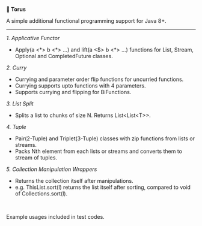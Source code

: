 **🍩 Torus**

A simple additional functional programming support for Java 8+.

----

_1. Applicative Functor_
  - Apply(a <\*> b <\*> ...) and lift(a <$> b <\*> ...) functions for List, Stream, Optional and CompletedFuture classes.
  
_2. Curry_
  - Currying and parameter order flip functions for uncurried functions.
  - Currying supports upto functions with 4 parameters.
  - Supports currying and flipping for BiFunctions.
  
_3. List Split_
  - Splits a list to chunks of size N. Returns List<List<T\>>.
  
_4. Tuple_
  - Pair(2-Tuple) and Triplet(3-Tuple) classes with zip functions from lists or streams.
  - Packs Nth element from each lists or streams and converts them to stream of tuples.
  
_5. Collection Manipulation Wrappers_
  - Returns the collection itself after manipulations.
  - e.g. ThisList.sort(l) returns the list itself after sorting, compared to void of Collections.sort(l).

<br>

Example usages included in test codes.